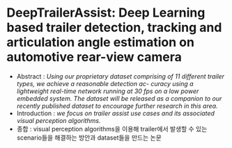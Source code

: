 # DeepTrailerAssist: Deep Learning based trailer detection, tracking and articulation angle estimation on automotive rear-view camera

- Abstract : *Using our proprietary dataset comprising of 11
different trailer types, we achieve a reasonable detection ac-
curacy using a lightweight real-time network running at 30
fps on a low power embedded system. The dataset will be
released as a companion to our recently published dataset to encourage further research in this area.*
- Introduction : *we focus on trailer assist use cases and its associated visual perception algorithms.*
- 종합 : visual perception algorithms을 이용해 trailer에서 발생할 수 있는 scenario들을 해결하는 방안과 dataset들을 만드는 논문